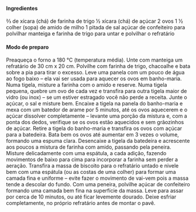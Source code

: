 #### Ingredientes
⅔ de xícara (chá) de farinha de trigo
½ xícara (chá) de açúcar
2 ovos
1 ½ colher (sopa) de amido de milho
1 pitada de sal
açúcar de confeiteiro para polvilhar
manteiga e farinha de trigo para untar e polvilhar o refratário

#### Modo de preparo
Preaqueça o forno a 180 °C (temperatura média). Unte com manteiga um refratário de 30 cm x 20 cm. Polvilhe com farinha de trigo, chacoalhe e bata sobre a pia para tirar o excesso.
Leve uma panela com um pouco de água ao fogo baixo – ela vai ser usada para aquecer os ovos em banho-maria. Numa tigela, misture a farinha com o amido e reserve. 
Numa tigela pequena, quebre um ovo de cada vez e transfira para outra tigela maior de vidro (ou inox) – se um estiver estragado você não perde a receita. Junte o açúcar, o sal e misture bem. Encaixe a tigela na panela do banho-maria e mexa com um batedor de arame por 5 minutos, até os ovos aquecerem e o açúcar dissolver completamente – levante uma porção da mistura e, com a ponta dos dedos, verifique se os ovos estão aquecidos e sem grãozinhos de açúcar.
Retire a tigela do banho-maria e transfira os ovos com açúcar para a batedeira. Bata bem os ovos até aumentar em 3 vezes o volume, formando uma espuma clara.
Desencaixe a tigela da batedeira e acrescente aos poucos a mistura de farinha com amido, passando pela peneira. Misture delicadamente com uma espátula, a cada adição, fazendo movimentos de baixo para cima para incorporar a farinha sem perder a aeração.
Transfira a massa de biscoito para o refratário untado e nivele bem com uma espátula (ou as costas de uma colher) para formar uma camada fina e uniforme – evite fazer o movimento de vai-vem pois a massa tende a descolar do fundo.
Com uma peneira, polvilhe açúcar de confeiteiro formando uma camada bem fina na superfície da massa. Leve para assar por cerca de 10 minutos, ou até ficar levemente dourado. Deixe esfriar completamente, no próprio refratário antes de montar o pavê.
